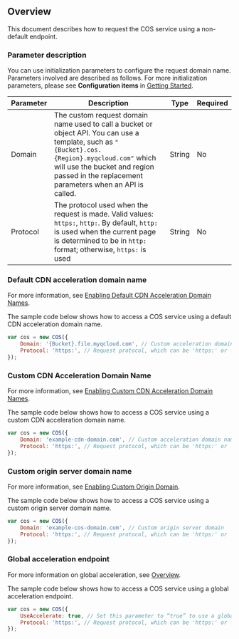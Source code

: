 ## Overview

This document describes how to request the COS service using a non-default endpoint.

### Parameter description

You can use initialization parameters to configure the request domain name. Parameters involved are described as follows. For more initialization parameters, please see **Configuration items** in [Getting Started](https://intl.cloud.tencent.com/document/product/436/11459).

| Parameter | Description | Type | Required |
| ---------------------- | ------------------------------------------------------------ | -------- | ---- |
| Domain | The custom request domain name used to call a bucket or object API. You can use a template, such as `"{Bucket}.cos.{Region}.myqcloud.com"` which will use the bucket and region passed in the replacement parameters when an API is called. | String | No |
| Protocol | The protocol used when the request is made. Valid values: `https:`, `http:`. By default, `http:` is used when the current page is determined to be in `http:` format; otherwise, `https:` is used | String | No |

### Default CDN acceleration domain name

For more information, see [Enabling Default CDN Acceleration Domain Names](https://intl.cloud.tencent.com/document/product/436/31505).

The sample code below shows how to access a COS service using a default CDN acceleration domain name.

```javascript
var cos = new COS({
    Domain: '{Bucket}.file.myqcloud.com', // Custom acceleration domain name (supports using a template). In this sample, the value of {Bucket} will be replaced by the value passed in the request.
    Protocol: 'https:', // Request protocol, which can be 'https:' or 'http:'
});
```

### Custom CDN Acceleration Domain Name

For more information, see [Enabling Custom CDN Acceleration Domain Names](https://intl.cloud.tencent.com/document/product/436/31506).

The sample code below shows how to access a COS service using a custom CDN acceleration domain name.

```js
var cos = new COS({
    Domain: 'example-cdn-domain.com', // Custom acceleration domain name
    Protocol: 'https:', // Request protocol, which can be 'https:' or 'http:'
});
```

### Custom origin server domain name

For more information, see [Enabling Custom Origin Domain](https://intl.cloud.tencent.com/document/product/436/31507).

The sample code below shows how to access a COS service using a custom origin server domain name.

```js
var cos = new COS({
    Domain: 'example-cos-domain.com', // Custom origin server domain
    Protocol: 'https:', // Request protocol, which can be 'https:' or 'http:'
});
```

### Global acceleration endpoint

For more information on global acceleration, see [Overview](https://intl.cloud.tencent.com/document/product/436/33409).

The sample code below shows how to access a COS service using a global acceleration endpoint.

```js
var cos = new COS({
    UseAccelerate: true, // Set this parameter to “true” to use a global acceleration domain.
    Protocol: 'https:', // Request protocol, which can be 'https:' or 'http:'
});
```
